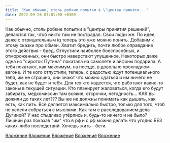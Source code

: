 ```yaml
---
title: "Как обычно, столь робкие попытки в \"центры приняти..."
date: 2022-09-26 07:01:00 +0300
---
```


Как обычно, столь робкие попытки в "центры принятия решений", делаются так, чтоб никто там не пострадал. Свои люди же. По идее, даже с отрицательным iq теперь это уже можно понять.
Добавим к этому сказки про обмен. Хватит бредить, почти любое оправдание этого действия - бред. Отпустили наиболее боеспособных, и отмороженных, они быстро наверстают упущенное. Некоторых даже одна из "сироток Путина" покатала на самолёте и айфоны подарила. А тебя покатают, как максимум, на поезде, в довольно прохладном вагоне. И те кого отпустили, теперь, с радостью ждут потенциального тебя, им не страшно, они знают что можно сдаться и им ничего не будет, как не будет и тебя.
Для тех кто надеется, что работают какие-то законы в текущей ситуации. Кто планирует жаловаться, когда его будут забирать, медкомиссии там всякие, отсрочки, негодность... КАК вы дожили до таких лет??? Вы же не должны понимать как дышать, как есть, как пить. Всё делается максимально быстро, только для того, чтоб не успели собраться с мыслями.
Как там с расследованием дела Дугиной? У нас стыдливо утёрлись и, будь-то ничего и не было? Лишний раз показав "им" что в рф и с рф можно делать что угодно БЕЗ каких-либо последствий.
Хочешь жить - беги.


[Вложение](/assets/vk_photos/4/iMV7avlcobs.jpg)
[Вложение](/assets/vk_photos/3/moedWojJz40.jpg)
[Вложение](/assets/vk_photos/4/ZLhP0Hz3Q8c.jpg)
[Вложение](/assets/vk_photos/4/RJiNsqFT6js.jpg)
[Вложение](https://vk.com/photo41076938_457249156)
